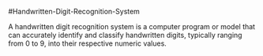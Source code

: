 #Handwritten-Digit-Recognition-System

A handwritten digit recognition system is a computer program or model that can accurately identify and classify handwritten digits, typically ranging from 0 to 9, into their respective numeric values.
